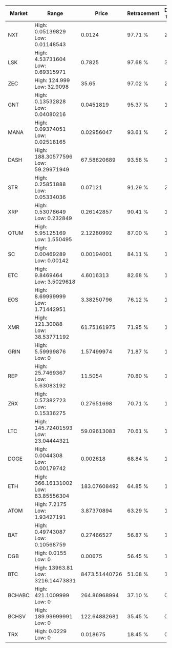 | Market | Range | Price| Retracement | Doubles to 50% |
| --- | --- | --- | --- | --- |
| NXT | High: 0.05139829<br />Low: 0.01148543 | 0.0124 | 97.71 % | 2.54 |
| LSK | High: 4.53731604<br />Low: 0.69315971 | 0.7825 | 97.68 % | 3.34 |
| ZEC | High: 124.999<br />Low: 32.9098 | 35.65 | 97.02 % | 2.21 |
| GNT | High: 0.13532828<br />Low: 0.04080216 | 0.0451819 | 95.37 % | 1.95 |
| MANA | High: 0.09374051<br />Low: 0.02518165 | 0.02956047 | 93.61 % | 2.01 |
| DASH | High: 188.30577596<br />Low: 59.29971949 | 67.58620689 | 93.58 % | 1.83 |
| STR | High: 0.25851888<br />Low: 0.05334036 | 0.07121 | 91.29 % | 2.19 |
| XRP | High: 0.53078649<br />Low: 0.232849 | 0.26142857 | 90.41 % | 1.46 |
| QTUM | High: 5.95125169<br />Low: 1.550495 | 2.12280992 | 87.00 % | 1.77 |
| SC | High: 0.00469289<br />Low: 0.00142 | 0.00194001 | 84.11 % | 1.58 |
| ETC | High: 9.8469464<br />Low: 3.5029618 | 4.6016313 | 82.68 % | 1.45 |
| EOS | High: 8.69999999<br />Low: 1.71442951 | 3.38250796 | 76.12 % | 1.54 |
| XMR | High: 121.30088<br />Low: 38.53771192 | 61.75161975 | 71.95 % | 1.29 |
| GRIN | High: 5.59999876<br />Low: 0 | 1.57499974 | 71.87 % | 1.78 |
| REP | High: 25.7469367<br />Low: 5.63083192 | 11.5054 | 70.80 % | 1.36 |
| ZRX | High: 0.57382723<br />Low: 0.15336275 | 0.27651698 | 70.71 % | 1.31 |
| LTC | High: 145.72401593<br />Low: 23.04444321 | 59.09613083 | 70.61 % | 1.43 |
| DOGE | High: 0.0044308<br />Low: 0.00179742 | 0.002618 | 68.84 % | 1.19 |
| ETH | High: 366.16131002<br />Low: 83.85556304 | 183.07608492 | 64.85 % | 1.23 |
| ATOM | High: 7.2175<br />Low: 1.93427191 | 3.87370894 | 63.29 % | 1.18 |
| BAT | High: 0.49743087<br />Low: 0.10568759 | 0.27466527 | 56.87 % | 1.10 |
| DGB | High: 0.0155<br />Low: 0 | 0.00675 | 56.45 % | 1.15 |
| BTC | High: 13963.81<br />Low: 3216.14473831 | 8473.51440726 | 51.08 % | 1.01 |
| BCHABC | High: 421.1009999<br />Low: 0 | 264.86968994 | 37.10 % | 0.00 |
| BCHSV | High: 189.99999991<br />Low: 0 | 122.64882681 | 35.45 % | 0.00 |
| TRX | High: 0.0229<br />Low: 0 | 0.018675 | 18.45 % | 0.00 |
